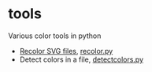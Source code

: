 # tools

Various color tools in python

- [Recolor SVG files](./recolor.md), [recolor.py](./recolor.py)
- Detect colors in a file, [detectcolors.py](./detectcolors.py)